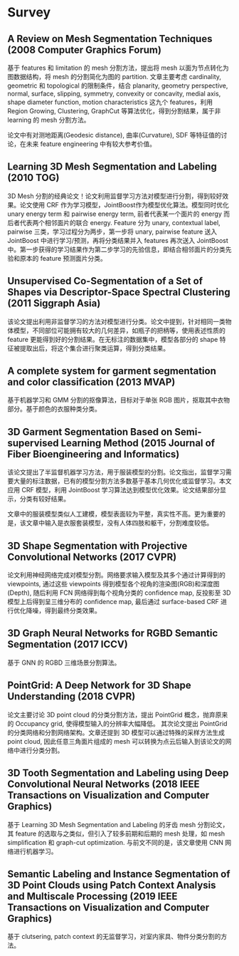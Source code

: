 
# Survey

## A Review on Mesh Segmentation Techniques (2008 Computer Graphics Forum)

基于 features 和 limitation 的 mesh 分割方法，提出将 mesh 以面为节点转化为图数据结构，将 mesh 的分割简化为图的 partition. 文章主要考虑 cardinality, geometric 和 topological 的限制条件，结合 planarity, geometry perspective, normal, surface, slipping, symmetry, convexity or concavity, medial axis, shape diameter function, motion characteristics 这九个 features，利用 Region Growing, Clustering, GraphCut 等算法优化，得到分割结果，属于非 learning 的 mesh 分割方法。

论文中有对测地距离(Geodesic distance), 曲率(Curvature), SDF 等特征值的讨论，在未来 feature engineering 中有较大参考价值。

## Learning 3D Mesh Segmentation and Labeling (2010 TOG)

3D Mesh 分割的经典论文！论文利用监督学习方法对模型进行分割，得到较好效果。论文使用 CRF 作为学习模型，JointBoost作为模型优化算法。模型同时优化 unary energy term 和 pairwise energy term, 前者代表某一个面片的 energy 而后者代表两个相邻面片的联合 energy. Feature 分为 unary, contextual label, pairwise 三类，学习过程分为两步，第一步将 unary, pairwise feature 送入 JointBoost 中进行学习/预测，再将分类结果并入 features 再次送入 JointBoost 中。第一步获得的学习结果作为第二步学习的先验信息，即结合相邻面片的分类先验和原本的 feature 预测面片分类。

## Unsupervised Co-Segmentation of a Set of Shapes via Descriptor-Space Spectral Clustering (2011 Siggraph Asia)

该论文提出利用非监督学习的方法对模型进行分类。论文中提到，针对相同一类物体模型，不同部位可能拥有较大的几何差异，如瓶子的把柄等，使用表述性质的 feature 更能得到好的分割结果。在无标注的数据集中，模型各部分的 shape 特征被提取出后，将这个集合进行聚类运算，得到分类结果。

## A complete system for garment segmentation and color classification (2013 MVAP)

基于机器学习和 GMM 分割的抠像算法，目标对于单张 RGB 图片，抠取其中衣物部分。基于颜色的衣服种类分类。

## 3D Garment Segmentation Based on Semi-supervised Learning Method (2015 Journal of Fiber Bioengineering and Informatics)

该论文提出了半监督机器学习方法，用于服装模型的分割。论文指出，监督学习需要大量的标注数据，已有的模型分割方法多数基于基本几何优化或监督学习。本文应用 CRF 模型，利用 JointBoost 学习算法达到模型优化效果。论文结果部分显示，分类有较好结果。

文章中的服装模型类似人工建模，模型表面较为平整，真实性不高。更为重要的是，该文章中输入是衣服套装模型，没有人体四肢和躯干，分割难度较低。

## 3D Shape Segmentation with Projective Convolutional Networks (2017 CVPR)

论文利用神经网络完成对模型分割。网络要求输入模型及其多个通过计算得到的 viewpoints, 通过这些 viewpoints 得到模型各个视角的渲染图(RGB)和深度图(Depth), 随后利用 FCN 网络得到每个视角分类的 confidence map, 反投影至 3D 模型上后得到呈三维分布的 confidence map, 最后通过 surface-based CRF 进行优化降噪，得到最终分类效果。

## 3D Graph Neural Networks for RGBD Semantic Segmentation (2017 ICCV)

基于 GNN 的 RGBD 三维场景分割算法。

## PointGrid: A Deep Network for 3D Shape Understanding (2018 CVPR)

论文主要讨论 3D point cloud 的分类分割方法，提出 PointGrid 概念，抛弃原来的 Occupancy grid, 使得模型输入的分辨率大幅降低。 其次论文提出 PointGrid 的分类网络和分割网络架构。文章还提到 3D 模型可以通过特殊的采样方法生成 point cloud, 因此任意三角面片组成的 mesh 可以转换为点云后输入到该论文的网络中进行分类分割。

## 3D Tooth Segmentation and Labeling using Deep Convolutional Neural Networks (2018 IEEE Transactions on Visualization and Computer Graphics)

基于 Learning 3D Mesh Segmentation and Labeling 的牙齿 mesh 分割论文，其 feature 的选取与之类似，但引入了较多前期和后期的 mesh 处理，如 mesh simplification 和 graph-cut optimization. 与前文不同的是，该文章使用 CNN 网络进行机器学习。

## Semantic Labeling and Instance Segmentation of 3D Point Clouds using Patch Context Analysis and Multiscale Processing (2019 IEEE Transactions on Visualization and Computer Graphics)

基于 clutsering, patch context 的无监督学习，对室内家具、物件分类分割的方法。